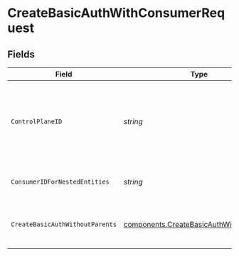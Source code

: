 # CreateBasicAuthWithConsumerRequest


## Fields

| Field                                                                                                | Type                                                                                                 | Required                                                                                             | Description                                                                                          | Example                                                                                              |
| ---------------------------------------------------------------------------------------------------- | ---------------------------------------------------------------------------------------------------- | ---------------------------------------------------------------------------------------------------- | ---------------------------------------------------------------------------------------------------- | ---------------------------------------------------------------------------------------------------- |
| `ControlPlaneID`                                                                                     | *string*                                                                                             | :heavy_check_mark:                                                                                   | The UUID of your control plane. This variable is available in the Konnect manager.                   | 9524ec7d-36d9-465d-a8c5-83a3c9390458                                                                 |
| `ConsumerIDForNestedEntities`                                                                        | *string*                                                                                             | :heavy_check_mark:                                                                                   | Consumer ID for nested entities                                                                      | f28acbfa-c866-4587-b688-0208ac24df21                                                                 |
| `CreateBasicAuthWithoutParents`                                                                      | [components.CreateBasicAuthWithoutParents](../../models/components/createbasicauthwithoutparents.md) | :heavy_check_mark:                                                                                   | Description of new Basic-auth credential for creation                                                |                                                                                                      |
